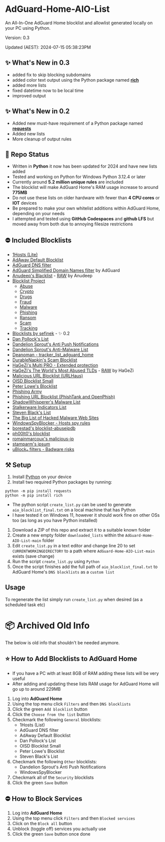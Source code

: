# AdGuard-Home-AIO-List

An All-In-One AdGuard Home blocklist and allowlist generated locally on your PC using Python.

Version: 0.3

Updated (AEST): 2024-07-15 05:38:23PM

## ✨ What's New in 0.3
 - added fix to skip blocking subdomains
 - added color text output using the Python package named [__rich__](https://pypi.org/project/rich/)
 - added more lists
 - fixed datetime now to be local time
 - improved output

## ✨ What's New in 0.2
- Added new must-have requirement of a Python package named [__requests__](https://pypi.org/project/requests/)
- Added new lists
- More cleanup of output rules

## 🔬 Repo Status

- Written in **Python** it now has been updated for 2024 and have new lists added
- Tested and working on Python for Windows Python 3.12.4 or later
- Currently around **5.2 million unique rules** are included
- The blocklist will make AdGuard Home's RAM usage increase to around **775MB**
- Do not use these lists on older hardware with fewer than **4 CPU cores** or **IOT** devices
- Be prepared to make your own whitelist additions within AdGuard Home, depending on your needs
- I attempted and tested using **GitHub Codespaces** and **github LFS** but moved away from both due to annoying filesize restrictions

## ⛔ Included Blocklists

- [1Hosts (Lite)](https://adguardteam.github.io/HostlistsRegistry/assets/filter_24.txt)
- [AdAway Default Blocklist](https://adguardteam.github.io/HostlistsRegistry/assets/filter_2.txt)
- [AdGuard DNS filter](https://adguardteam.github.io/HostlistsRegistry/assets/filter_1.txt)
- [AdGuard Simplified Domain Names filter](https://adguardteam.github.io/AdGuardSDNSFilter/Filters/filter.txt) by AdGuard
- [Anudeep's Blacklist](https://github.com/anudeepND/blacklist) - [RAW](https://raw.githubusercontent.com/anudeepND/blacklist/master/adservers.txt) by Anudeep
- [Blocklist Project](https://github.com/blocklistproject/Lists)
    - [Abuse](https://blocklistproject.github.io/Lists/adguard/abuse-ags.txt)
    - [Crypto](https://blocklistproject.github.io/Lists/adguard/crypto-ags.txt)
    - [Drugs](https://blocklistproject.github.io/Lists/adguard/drugs-ags.txt)
    - [Fraud](https://blocklistproject.github.io/Lists/adguard/fraud-ags.txt)
    - [Malware](https://blocklistproject.github.io/Lists/adguard/malware-ags.txt)
    - [Phishing](https://blocklistproject.github.io/Lists/adguard/phishing-ags.txt)
    - [Ransom](https://blocklistproject.github.io/Lists/adguard/ransomware-ags.txt)
    - [Scam](https://blocklistproject.github.io/Lists/adguard/scam-ags.txt)
    - [Tracking](https://blocklistproject.github.io/Lists/adguard/tracking-ags.txt)
- [Blocklists by sefinek](https://sefinek.net/blocklist-generator/adguard) - ✨ 0.2
- [Dan Pollock's List](https://adguardteam.github.io/HostlistsRegistry/assets/filter_4.txt)
- [Dandelion Sprout's Anti Push Notifications](https://adguardteam.github.io/HostlistsRegistry/assets/filter_39.txt)
- [Dandelion Sprout's Anti-Malware List](https://adguardteam.github.io/HostlistsRegistry/assets/filter_12.txt)
- [Deanoman - tracker_list_adguard_home](https://raw.githubusercontent.com/hl2guide/AdGuard-Home-AIO-List/main/tracker_list_adguard_home.txt)
- [DurableNapkin's Scam Blocklist](https://adguardteam.github.io/HostlistsRegistry/assets/filter_10.txt)
- [HaGeZi's Multi PRO - Extended protection](https://raw.githubusercontent.com/hagezi/dns-blocklists/main/adblock/pro.txt)
- [HaGeZi's The World's Most Abused TLDs](https://github.com/hagezi/dns-blocklists) - [RAW](https://raw.githubusercontent.com/hagezi/dns-blocklists/main/adblock/spam-tlds.txt) by HaGeZi
- [Malicious URL Blocklist (URLHaus)](https://adguardteam.github.io/HostlistsRegistry/assets/filter_11.txt)
- [OISD Blocklist Small](https://adguardteam.github.io/HostlistsRegistry/assets/filter_5.txt)
- [Peter Lowe's Blocklist](https://adguardteam.github.io/HostlistsRegistry/assets/filter_3.txt)
- [Phishing Army](https://adguardteam.github.io/HostlistsRegistry/assets/filter_18.txt)
- [Phishing URL Blocklist (PhishTank and OpenPhish)](https://adguardteam.github.io/HostlistsRegistry/assets/filter_30.txt)
- [ShadowWhisperer's Malware List](https://adguardteam.github.io/HostlistsRegistry/assets/filter_42.txt)
- [Stalkerware Indicators List](https://adguardteam.github.io/HostlistsRegistry/assets/filter_31.txt)
- [Steven Black's List](https://adguardteam.github.io/HostlistsRegistry/assets/filter_33.txt)
- [The Big List of Hacked Malware Web Sites](https://adguardteam.github.io/HostlistsRegistry/assets/filter_9.txt)
- [WindowsSpyBlocker - Hosts spy rules](https://adguardteam.github.io/HostlistsRegistry/assets/filter_23.txt)
- [borestad's blocklist-abuseipdb](https://raw.githubusercontent.com/borestad/blocklist-abuseipdb/main/abuseipdb-s100-60d.ipv4)
- [ph00lt0's blocklist](https://raw.githubusercontent.com/ph00lt0/blocklists/master/blocklist.txt)
- [romainmarcoux's malicious-ip](https://raw.githubusercontent.com/romainmarcoux/malicious-ip/main/full-40k.txt)
- [stamparm's ipsum](https://raw.githubusercontent.com/stamparm/ipsum/master/levels/3.txt)
- [uBlock₀ filters - Badware risks](https://adguardteam.github.io/HostlistsRegistry/assets/filter_50.txt)

## ⚒️ Setup

1. Install [Python](https://www.python.org) on your device
2. Install two required Python packages by running:

```
python -m pip install requests
python -m pip install rich
```

- The python script `create_list.py` can be used to generate `aio_blocklist_final.txt` on a local machine that has Python
- I have tested it on Windows 11, however it should work fine on other OSs too (as long as you have Python installed)

1. Download a ZIP of this repo and extract it to a suitable known folder
2. Create a new empty folder `downloaded_lists` within the `AdGuard-Home-AIO-List-main` folder
3. Edit `create_list.py` in a text editor and change line 20 to set `CURRENTWORKINGDIRECTORY` to a path where `AdGuard-Home-AIO-List-main` exists (save change)
4. Run the script `create_list.py` using `Python`
5. Once the script finishes add the full path of `aio_blocklist_final.txt` to AdGuard Home's `DNS blocklists` as a `custom list`

## Usage

To regenerate the list simply run `create_list.py` when desired (as a scheduled task etc)

# 📦 Archived Old Info

The below is old info that shouldn't be needed anymore.

## ⭐ How to Add Blocklists to AdGuard Home

- If you have a PC with at least 8GB of RAM adding these lists will be very useful
- After adding and updating these lists RAM usage for AdGuard Home will go up to around 229MB

1. Log into __AdGuard Home__
2. Using the top menu click `Filters` and then `DNS blocklists`
3. Click the green `Add blocklist` button
4. Click the `Choose from the list` button
5. Checkmark the following `General` blocklists:
    - 1Hosts (List)
    - AdGuard DNS filter
    - AdAway Default Blocklist
    - Dan Pollock's List
    - OISD Blocklist Small
    - Peter Lowe's Blocklist
    - Steven Black's List
7. Checkmark the following `Other` blocklists:
    - Dandelion Sprout's Anti Push Notifications
    - WindowsSpyBlocker
9. Checkmark all of the `Security` blocklists
10. Click the green `Save` button

## ⛔ How to Block Services

1. Log into __AdGuard Home__
2. Using the top menu click `Filters` and then `Blocked services`
3. Click on the `Block all` button
4. Unblock (toggle off) services you actually use
5. Click the green `Save` button once done
